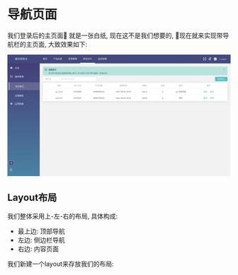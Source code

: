 # 导航页面

我们登录后的主页面 就是一张白纸, 现在这不是我们想要的, 现在就来实现带导航栏的主页面, 大致效果如下:

![](./images/nav-page.jpg)

## Layout布局

我们整体采用上-左-右的布局, 具体构成:
+ 最上边: 顶部导航
+ 左边: 侧边栏导航
+ 右边: 内容页面

我们新建一个layout来存放我们的布局: 